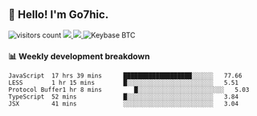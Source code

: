 ## 👋 Hello! I'm Go7hic.

 ![visitors count](https://visitors-by-url-pls-dont-use-this-in-your-repo.vercel.app/Go7hic-github-readme)
 <a href="https://twitter.com/Go7hic">
    <img src="https://img.shields.io/badge/-@Go7hic-1ca0f1?style=flat-square&labelColor=1ca0f1&logo=twitter&logoColor=white&link=https://twitter.com/Go7hic">
   <a/>
   <a href="mailto:gtfx0209@gmail.com">
    <img src="https://img.shields.io/badge/-gtfx0209@gmail.com-c14438?style=flat-square&logo=Gmail&logoColor=white&link=mailto:gtfx0209@gmail.com">
   <a/>
    ![Keybase BTC](https://img.shields.io/keybase/btc/Go7hic)
 <!--
🔭 I’m currently working
🌱 I’m currently learning
💬 Ask me about 
📫 How to reach me: 
⚡ Fun fact: 
-->
 <!--
![My Github Stats](https://github-readme-stats.vercel.app/api?username=Go7hic&show_icons=true&count_private=true)

-->

### 📊 Weekly development breakdown
<!--START_SECTION:waka-->
```text
JavaScript  17 hrs 39 mins      ███████████████████░░░░░░   77.66 
LESS        1 hr 15 mins        █░░░░░░░░░░░░░░░░░░░░░░░░   5.51 
Protocol Buffer1 hr 8 mins         █░░░░░░░░░░░░░░░░░░░░░░░░   5.03 
TypeScript  52 mins             █░░░░░░░░░░░░░░░░░░░░░░░░   3.84 
JSX         41 mins             ░░░░░░░░░░░░░░░░░░░░░░░░░   3.04
```
<!--END_SECTION:waka-->

